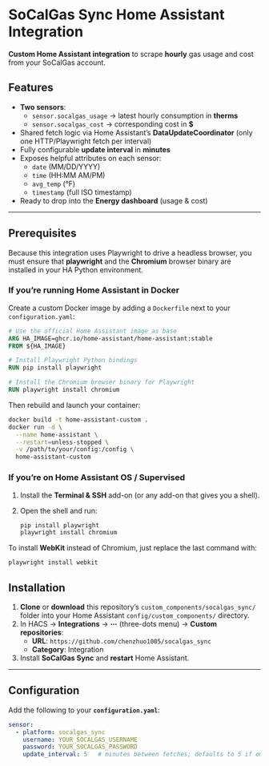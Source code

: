 # SoCalGas Sync Home Assistant Integration

**Custom Home Assistant integration** to scrape **hourly** gas usage and cost from your SoCalGas account.

## Features

- **Two sensors**:
  - `sensor.socalgas_usage` → latest hourly consumption in **therms**
  - `sensor.socalgas_cost`  → corresponding cost in **$**
- Shared fetch logic via Home Assistant’s **DataUpdateCoordinator** (only one HTTP/Playwright fetch per interval)
- Fully configurable **update interval** in **minutes**
- Exposes helpful attributes on each sensor:
  - `date` (MM/DD/YYYY)
  - `time` (HH:MM AM/PM)
  - `avg_temp` (°F)
  - `timestamp` (full ISO timestamp)
- Ready to drop into the **Energy dashboard** (usage & cost)

---

## Prerequisites

Because this integration uses Playwright to drive a headless browser, you must ensure that **playwright** and the **Chromium** browser binary are installed in your HA Python environment.

### If you’re running Home Assistant in Docker

Create a custom Docker image by adding a `Dockerfile` next to your `configuration.yaml`:

```dockerfile
# Use the official Home Assistant image as base
ARG HA_IMAGE=ghcr.io/home-assistant/home-assistant:stable
FROM ${HA_IMAGE}

# Install Playwright Python bindings
RUN pip install playwright

# Install the Chromium browser binary for Playwright
RUN playwright install chromium
```

Then rebuild and launch your container:

```bash
docker build -t home-assistant-custom .
docker run -d \
  --name home-assistant \
  --restart=unless-stopped \
  -v /path/to/your/config:/config \
  home-assistant-custom
```

### If you’re on Home Assistant OS / Supervised

1. Install the **Terminal & SSH** add-on (or any add-on that gives you a shell).  
2. Open the shell and run:

   ```bash
   pip install playwright
   playwright install chromium
   ```

To install **WebKit** instead of Chromium, just replace the last command with:

```bash
playwright install webkit
```


## Installation

1. **Clone** or **download** this repository’s `custom_components/socalgas_sync/` folder into your Home Assistant `config/custom_components/` directory.
2. In HACS → **Integrations** → **⋯** (three-dots menu) → **Custom repositories**:
   - **URL**: `https://github.com/chenzhuo1005/socalgas_sync`
   - **Category**: Integration  
3. Install **SoCalGas Sync** and **restart** Home Assistant.

---

## Configuration

Add the following to your **`configuration.yaml`**:

```yaml
sensor:
  - platform: socalgas_sync
    username: YOUR_SOCALGAS_USERNAME
    password: YOUR_SOCALGAS_PASSWORD
    update_interval: 5   # minutes between fetches; defaults to 5 if omitted
```